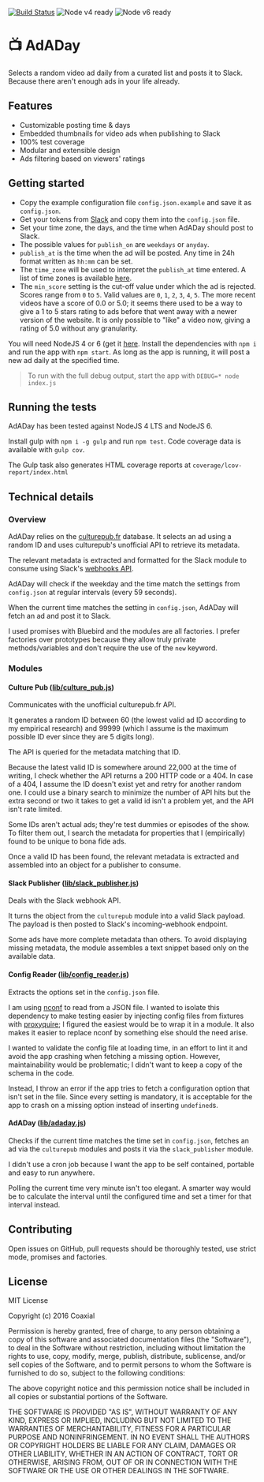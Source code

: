 [![Build Status](https://travis-ci.org/Coaxial/adaday.svg?branch=master)](https://travis-ci.org/Coaxial/adaday) ![Node v4 ready](https://img.shields.io/badge/node-v4-brightgreen.svg) ![Node v6 ready](https://img.shields.io/badge/node-v6-brightgreen.svg)
# :tv: AdADay

Selects a random video ad daily from a curated list and posts it to Slack.
Because there aren't enough ads in your life already.

## Features

- Customizable posting time & days
- Embedded thumbnails for video ads when publishing to Slack
- 100% test coverage
- Modular and extensible design
- Ads filtering based on viewers' ratings

## Getting started

- Copy the example configuration file `config.json.example` and save it as
`config.json`.
- Get your tokens from
[Slack](https://my.slack.com/services/new/incoming-webhook/) and copy them into
the `config.json` file.
- Set your time zone, the days, and the time when AdADay should post to Slack.
- The possible values for `publish_on` are `weekdays` or `anyday`.
- `publish_at` is the time when the ad will be posted. Any time in 24h format
written as `hh:mm` can be set.
- The `time_zone` will be used to interpret the `publish_at` time entered. A
  list of time zones is available [here](http://momentjs.com/time_zone/).
- The `min_score` setting is the cut-off value under which the ad is rejected.
Scores range from `0` to `5`. Valid values are `0`, `1`, `2`, `3`, `4`, `5`.
The more recent videos have a score of 0.0 or 5.0; it seems there used to be a
way to give a 1 to 5 stars rating to ads before that went away with a newer
version of the website. It is only possible to "like" a video now, giving a
rating of 5.0 without any granularity.

You will need NodeJS 4 or 6 (get it [here](https://nodejs.org/en/). Install the
dependencies with `npm i` and run the app with `npm start`. As long as the app
is running, it will post a new ad daily at the specified time.

> To run with the full debug output, start the app with `DEBUG=* node index.js`

## Running the tests

AdADay has been tested against NodeJS 4 LTS and NodeJS 6.

Install gulp with `npm i -g gulp` and run `npm test`. Code coverage data is
available with `gulp cov`.

The Gulp task also generates HTML coverage reports at
`coverage/lcov-report/index.html`

## Technical details

### Overview

AdADay relies on the [culturepub.fr](culturepub.fr) database. It selects an ad
using a random ID and uses culturepub's unofficial API to retrieve its
metadata.

The relevant metadata is extracted and formatted for the Slack module to
consume using Slack's [webhooks API](https://api.slack.com/incoming-webhooks).

AdADay will check if the weekday and the time match the settings from
`config.json` at regular intervals (every 59 seconds).

When the current time matches the setting in `config.json`, AdADay will fetch
an ad and post it to Slack.

I used promises with Bluebird and the modules are all factories. I prefer
factories over prototypes because they allow truly private methods/variables
and don't require the use of the `new` keyword.

### Modules

#### Culture Pub ([lib/culture_pub.js](lib/culturepub.js))

Communicates with the unofficial culturepub.fr API.

It generates a random ID between 60 (the lowest valid ad ID according to my
empirical research) and 99999 (which I assume is the maximum possible ID ever
since they are 5 digits long).

The API is queried for the metadata matching that ID.

Because the latest valid ID is somewhere around 22,000 at the time of writing,
I check whether the API returns a 200 HTTP code or a 404. In case of a 404, I
assume the ID doesn't exist yet and retry for another random one. I could use a
binary search to minimize the number of API hits but the extra second or two it
takes to get a valid id isn't a problem yet, and the API isn't rate limited.

Some IDs aren't actual ads; they're test dummies or episodes of the show. To
filter them out, I search the metadata for properties that I (empirically)
found to be unique to bona fide ads.

Once a valid ID has been found, the relevant metadata is extracted and assembled into an object for a publisher to consume.

#### Slack Publisher ([lib/slack_publisher.js](lib/slack_publisher.js))

Deals with the Slack webhook API.

It turns the object from the `culturepub` module into a valid Slack
payload. The payload is then posted to Slack's incoming-webhook endpoint.

Some ads have more complete metadata than others. To avoid displaying missing
metadata, the module assembles a text snippet based only on the available data.

#### Config Reader ([lib/config_reader.js](lib/config_reader.js))

Extracts the options set in the `config.json` file.

I am using [nconf](https://npmjs.com/package/nconf) to read from a JSON
file. I wanted to isolate this dependency to make testing easier by injecting
config files from fixtures with
[proxyquire](https://npmjs.com/package/proxyquire); I figured the easiest
would be to wrap it in a module. It also makes it easier to replace nconf by
something else should the need arise.

I wanted to validate the config file at loading time, in an effort to lint it
and avoid the app crashing when fetching a missing option. However,
maintainability would be problematic; I didn't want to keep a copy of the
schema in the code.

Instead, I throw an error if the app tries to fetch a configuration option that
isn't set in the file. Since every setting is mandatory, it is acceptable for
the app to crash on a missing option instead of inserting `undefined`s.

#### AdADay ([lib/adaday.js](lib/adaday.js))

Checks if the current time matches the time set in `config.json`, fetches an ad
via the `culturepub` modules and posts it via the `slack_publisher` module.

I didn't use a cron job because I want the app to be self contained, portable
and easy to run anywhere.

Polling the current time very minute isn't too elegant. A smarter way would be
to calculate the interval until the configured time and set a timer for that
interval instead.

## Contributing

Open issues on GitHub, pull requests should be thoroughly tested, use strict
mode, promises and factories.

## License

MIT License

Copyright (c) 2016 Coaxial

Permission is hereby granted, free of charge, to any person obtaining a copy
of this software and associated documentation files (the "Software"), to deal
in the Software without restriction, including without limitation the rights
to use, copy, modify, merge, publish, distribute, sublicense, and/or sell
copies of the Software, and to permit persons to whom the Software is
furnished to do so, subject to the following conditions:

The above copyright notice and this permission notice shall be included in all
copies or substantial portions of the Software.

THE SOFTWARE IS PROVIDED "AS IS", WITHOUT WARRANTY OF ANY KIND, EXPRESS OR
IMPLIED, INCLUDING BUT NOT LIMITED TO THE WARRANTIES OF MERCHANTABILITY,
FITNESS FOR A PARTICULAR PURPOSE AND NONINFRINGEMENT. IN NO EVENT SHALL THE
AUTHORS OR COPYRIGHT HOLDERS BE LIABLE FOR ANY CLAIM, DAMAGES OR OTHER
LIABILITY, WHETHER IN AN ACTION OF CONTRACT, TORT OR OTHERWISE, ARISING FROM,
OUT OF OR IN CONNECTION WITH THE SOFTWARE OR THE USE OR OTHER DEALINGS IN THE
SOFTWARE.
